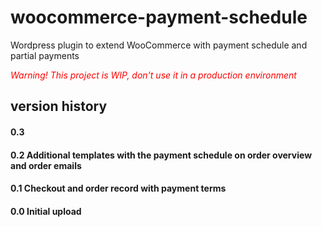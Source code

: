 # woocommerce-payment-schedule
Wordpress plugin to extend WooCommerce with payment schedule and partial payments

<span style="color:red;">*Warning! This project is WIP, don't use it in a production environment*</span>

## version history

#### 0.3

#### 0.2 Additional templates with the payment schedule on order overview and order emails

#### 0.1 Checkout and order record with payment terms

#### 0.0 Initial upload
